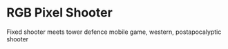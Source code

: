 # RGB Pixel Shooter

Fixed shooter meets tower defence mobile game, western, postapocalyptic shooter